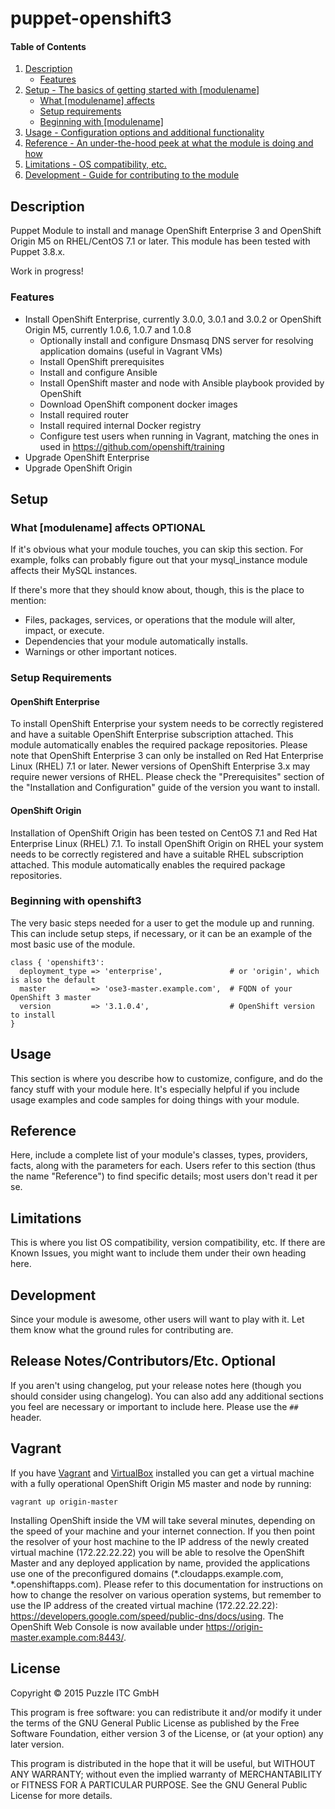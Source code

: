 # puppet-openshift3

#### Table of Contents

1. [Description](#description)
    * [Features](#features)
2. [Setup - The basics of getting started with [modulename]](#setup)
    * [What [modulename] affects](#what-[modulename]-affects)
    * [Setup requirements](#setup-requirements)
    * [Beginning with [modulename]](#beginning-with-[modulename])
3. [Usage - Configuration options and additional functionality](#usage)
4. [Reference - An under-the-hood peek at what the module is doing and how](#reference)
5. [Limitations - OS compatibility, etc.](#limitations)
6. [Development - Guide for contributing to the module](#development)

## Description

Puppet Module to install and manage OpenShift Enterprise 3 and OpenShift Origin M5 on RHEL/CentOS 7.1 or later. This module has been tested with
Puppet 3.8.x.

Work in progress!

### Features

  * Install OpenShift Enterprise, currently 3.0.0, 3.0.1 and 3.0.2 or OpenShift Origin M5, currently 1.0.6, 1.0.7 and 1.0.8
    * Optionally install and configure Dnsmasq DNS server for resolving application domains (useful in Vagrant VMs)
    * Install OpenShift prerequisites
    * Install and configure Ansible
    * Install OpenShift master and node with Ansible playbook provided by OpenShift
    * Download OpenShift component docker images
    * Install required router
    * Install required internal Docker registry
    * Configure test users when running in Vagrant, matching the ones in used in https://github.com/openshift/training
  * Upgrade OpenShift Enterprise
  * Upgrade OpenShift Origin

## Setup

### What [modulename] affects **OPTIONAL**

If it's obvious what your module touches, you can skip this section. For example, folks can probably figure out that your mysql_instance module affects their MySQL instances.

If there's more that they should know about, though, this is the place to mention:

* Files, packages, services, or operations that the module will alter, impact, or execute.
* Dependencies that your module automatically installs.
* Warnings or other important notices.

### Setup Requirements

#### OpenShift Enterprise
To install OpenShift Enterprise your system needs to be correctly registered and have a suitable OpenShift Enterprise subscription attached.
This module automatically enables the required package repositories. Please note that OpenShift Enterprise 3 can only be installed on Red Hat Enterprise Linux (RHEL) 7.1
or later. Newer versions of OpenShift Enterprise 3.x may require newer versions of RHEL. Please check the "Prerequisites"
section of the "Installation and Configuration" guide of the version you want to install.

#### OpenShift Origin
Installation of OpenShift Origin has been tested on CentOS 7.1 and Red Hat Enterprise Linux (RHEL) 7.1. To install OpenShift Origin on RHEL your system
needs to be correctly registered and have a suitable RHEL subscription attached. This module automatically enables the required package repositories.

### Beginning with openshift3

The very basic steps needed for a user to get the module up and running. This can include setup steps, if necessary, or it can be an example of the most basic use of the module.

    class { 'openshift3':
      deployment_type => 'enterprise',               # or 'origin', which is also the default
      master          => 'ose3-master.example.com',  # FQDN of your OpenShift 3 master
      version         => '3.1.0.4',                  # OpenShift version to install
    }

## Usage

This section is where you describe how to customize, configure, and do the fancy stuff with your module here. It's especially helpful if you include usage examples and code samples for doing things with your module.

## Reference

Here, include a complete list of your module's classes, types, providers, facts, along with the parameters for each. Users refer to this section (thus the name "Reference") to find specific details; most users don't read it per se.

## Limitations

This is where you list OS compatibility, version compatibility, etc. If there are Known Issues, you might want to include them under their own heading here.

## Development

Since your module is awesome, other users will want to play with it. Let them know what the ground rules for contributing are.

## Release Notes/Contributors/Etc. **Optional**

If you aren't using changelog, put your release notes here (though you should consider using changelog). You can also add any additional sections you feel are necessary or important to include here. Please use the `## ` header. 


## Vagrant
If you have [Vagrant](https://www.vagrantup.com/) and [VirtualBox](https://www.virtualbox.org/) installed you can get a
virtual machine with a fully operational OpenShift Origin M5 master and node by running:

    vagrant up origin-master

Installing OpenShift inside the VM will take several minutes, depending on the speed of your machine and your
internet connection.
If you then point the resolver of your host machine to the IP address of the newly created virtual machine 
(172.22.22.22) you will be able to resolve the OpenShift Master and any deployed application by name,
provided the applications use one of the preconfigured domains (*.cloudapps.example.com, *.openshiftapps.com).
Please refer to this documentation for instructions on how to change the resolver on various operation systems,
but remember to use the IP address of the created virtual machine (172.22.22.22):
https://developers.google.com/speed/public-dns/docs/using.
The OpenShift Web Console is now available under https://origin-master.example.com:8443/.

## License
Copyright © 2015 Puzzle ITC GmbH

This program is free software: you can redistribute it and/or modify
it under the terms of the GNU General Public License as published by
the Free Software Foundation, either version 3 of the License, or
(at your option) any later version.

This program is distributed in the hope that it will be useful,
but WITHOUT ANY WARRANTY; without even the implied warranty of
MERCHANTABILITY or FITNESS FOR A PARTICULAR PURPOSE.  See the
GNU General Public License for more details.
